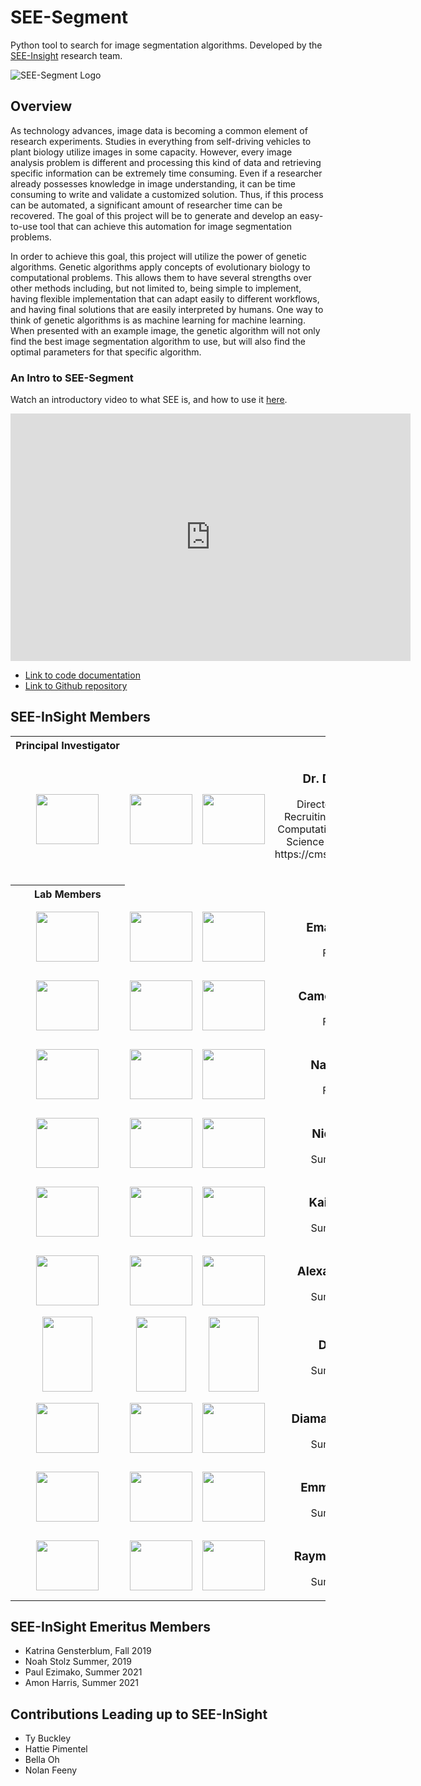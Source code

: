 # SEE-Segment  

Python tool to search for image segmentation algorithms.  Developed by the [SEE-Insight](https://see-insight.github.io) research team.

![SEE-Segment Logo](SEE-Segment_logo.png)

## Overview

As technology advances, image data is becoming a common element of research experiments. Studies in everything from self-driving vehicles to plant biology utilize images in some capacity. However, every image analysis problem is different and processing this kind of data and retrieving specific information can be extremely time consuming. Even if a researcher already possesses knowledge in image understanding, it can be time consuming to write and validate a customized solution. Thus, if this process can be automated, a significant amount of researcher time can be recovered. The goal of this project will be to generate and develop an easy-to-use tool that can achieve this automation for image segmentation problems.

In order to achieve this goal, this project will utilize the power of genetic algorithms. Genetic algorithms apply concepts of evolutionary biology to computational problems. This allows them to have several strengths over other methods including, but not limited to, being simple to implement, having flexible implementation that can adapt easily to different workflows, and having final solutions that are easily interpreted by humans. One way to think of genetic algorithms is as machine learning for machine learning. When presented with an example image, the genetic algorithm will not only find the best image segmentation algorithm to use, but will also find the optimal parameters for that specific algorithm.



### An Intro to SEE-Segment

Watch an introductory video to what SEE is, and how to use it [here](https://mediaspace.msu.edu/media/t/1_60yjrdjs).

<iframe id="kaltura_player" src="https://cdnapisec.kaltura.com/p/811482/sp/81148200/embedIframeJs/uiconf_id/27551951/partner_id/811482?iframeembed=true&playerId=kaltura_player&entry_id=1_60yjrdjs&flashvars[streamerType]=auto&amp;flashvars[localizationCode]=en&amp;flashvars[leadWithHTML5]=true&amp;flashvars[sideBarContainer.plugin]=true&amp;flashvars[sideBarContainer.position]=left&amp;flashvars[sideBarContainer.clickToClose]=true&amp;flashvars[chapters.plugin]=true&amp;flashvars[chapters.layout]=vertical&amp;flashvars[chapters.thumbnailRotator]=false&amp;flashvars[streamSelector.plugin]=true&amp;flashvars[EmbedPlayer.SpinnerTarget]=videoHolder&amp;flashvars[dualScreen.plugin]=true&amp;flashvars[hotspots.plugin]=1&amp;flashvars[Kaltura.addCrossoriginToIframe]=true&amp;&wid=1_tnse5bqv" width="640" height="396" allowfullscreen webkitallowfullscreen mozAllowFullScreen allow="autoplay *; fullscreen *; encrypted-media *" sandbox="allow-forms allow-same-origin allow-scripts allow-top-navigation allow-pointer-lock allow-popups allow-modals allow-orientation-lock allow-popups-to-escape-sandbox allow-presentation allow-top-navigation-by-user-activation" frameborder="0" title="Kaltura Player"></iframe>

* [Link to code documentation](./see/index.html)
* [Link to Github repository](https://github.com/see-insight/see-segment)

## SEE-InSight Members
<table>
  <tr text-align="left">
	<!--- Section --->
	<th nowrap> Principal Investigator </th>
  </tr>
  <tr align="center">
    <td> 
		<image src="./Images/member_images/originals/Dirk.jpeg" width="100px" height="80px"></image>  
	</td>
    <td> 
		<image src="./Images/member_images/ground_truths/dirk_GT.png" width="100px" height="80px"></image>  
	</td>
    <td> 
		<image src="./Images/member_images/segmentations/Dirk_Segmented.png" width="100px" height="80px"></image> 
	</td>
    <td> 
		<h3> Dr. Dirk Colbry</h3> 
		<p> Director of Graduate Recruiting, Department of Computational Mathematics, Science and Engineering https://cmse.msu.edu/~/dirk-colbry/ </p>
    </td>
  </tr>
  
  <tr text-align="left">
	<!--- Section --->
	<th text-align="left" nowrap> Lab Members </th>
  </tr>
  
  <tr align="center">
    <td> 
		<image src="SEE-Segment_logo.png" width="100px" height="80px"></image>  
	</td>
    <td> 
		<image src="SEE-Segment_logo.png" width="100px" height="80px"></image>  
	</td>
    <td> 
		<image src="SEE-Segment_logo.png" width="100px" height="80px"></image> 
	</td>
    <td> 
		<h3> Emani Hunter </h3> 
		<p> Fall 2020 </p>
    </td>
  </tr>

  <tr align="center">
    <td> 
		<image src="SEE-Segment_logo.png" width="100px" height="80px"></image>  
	</td>
    <td> 
		<image src="SEE-Segment_logo.png" width="100px" height="80px"></image>  
	</td>
    <td> 
		<image src="SEE-Segment_logo.png" width="100px" height="80px"></image> 
	</td>
    <td> 
		<h3> Cameron Hurley </h3> 
		<p> Fall 2019 </p>
    </td>
  </tr>
  
  <tr align="center">
    <td> 
		<image src="SEE-Segment_logo.png" width="100px" height="80px"></image>  
	</td>
    <td> 
		<image src="SEE-Segment_logo.png" width="100px" height="80px"></image>  
	</td>
    <td> 
		<image src="SEE-Segment_logo.png" width="100px" height="80px"></image> 
	</td>
    <td> 
		<h3> Nate Britton </h3> 
		<p> Fall 2020 </p>
    </td>
  </tr>
  
  <tr align="center">
    <td> 
		<image src="SEE-Segment_logo.png" width="100px" height="80px"></image>  
	</td>
    <td> 
		<image src="SEE-Segment_logo.png" width="100px" height="80px"></image>  
	</td>
    <td> 
		<image src="SEE-Segment_logo.png" width="100px" height="80px"></image> 
	</td>
    <td> 
		<h3> Nick Grabill </h3> 
		<p> Summer 2020 </p>
    </td>
  </tr>
  
  <tr align="center">
    <td> 
		<image src="SEE-Segment_logo.png" width="100px" height="80px"></image>  
	</td>
    <td> 
		<image src="SEE-Segment_logo.png" width="100px" height="80px"></image>  
	</td>
    <td> 
		<image src="SEE-Segment_logo.png" width="100px" height="80px"></image> 
	</td>
    <td> 
		<h3> Kai Pinckard </h3> 
		<p> Summer 2020 </p>
    </td>
  </tr>
  
  <tr align="center">
	<td> 
		<image src="./Images/member_images/originals/Eboru.png" width="100px" height="80px"></image>  
	</td>
	<td> 
		<image src="./Images/member_images/ground_truths/Eboru_GT.png" width="100px" height="80px"></image>  
	</td>
    <td> 
		<image src="./Images/member_images/segmentations/Eboru_segmented.png" width="100px" height="80px"></image> 
	</td>
	<td> 
		<h3> Alexander Eboru </h3> 
		<p> Summer 2021 </p>
    </td>
  </tr>
  
  <tr align="center">
    <td> 
		<image src="./Images/member_images/originals/Davin.jpeg" width="80px" height="120px"></image>  
	</td>
    <td> 
		<image src="./Images/member_images/ground_truths/Davin_GT.png" width="80px" height="120px"></image>  
	</td>
    <td> <image src="./Images/member_images/segmentations/Davin_Segmented.png" width="80px" height="120px"></image> </td>
    <td> 
      <h3> Davin Lin </h3> 
      <p> Summer 2021 </p>
    </td>
  </tr>
  
  <tr align="center">
    <td> 
		<image src="SEE-Segment_logo.png" width="100px" height="80px"></image>  
	</td>
    <td> 
		<image src="SEE-Segment_logo.png" width="100px" height="80px"></image>  
	</td>
    <td> 
		<image src="SEE-Segment_logo.png" width="100px" height="80px"></image> 
	</td>
    <td> 
      <h3> Diamaris González </h3> 
      <p> Summer 2021 </p>
    </td>
  </tr>
  
  <tr align="center">
    <td> 
		<image src="./Images/member_images/originals/Emma.jpg" width="100px" height="80px"></image>  
	</td>
    <td> 
		<image src="./Images/member_images/ground_truths/Emma_GT.png" width="100px" height="80px"></image>  
	</td>
    <td> 
		<image src="./Images/member_images/segmentations/Emma_segmented.png" width="100px" height="80px"></image> 
	</td>
    <td> 
      <h3> Emmaline Arter </h3> 
      <p> Summer 2021 </p>
    </td>
  </tr>
  
  <tr align="center">
    <td> 
		<image src="SEE-Segment_logo.png" width="100px" height="80px"></image>  
	</td>
    <td> 
		<image src="SEE-Segment_logo.png" width="100px" height="80px"></image>  
	</td>
    <td> 
		<image src="SEE-Segment_logo.png" width="100px" height="80px"></image> 
	</td>
    <td> 
      <h3> Raymond Lesiyon </h3> 
      <p> Summer 2021 </p>
    </td>
  </tr>
</table>

## SEE-InSight Emeritus Members
- Katrina Gensterblum, Fall 2019
- Noah Stolz Summer, 2019
- Paul Ezimako, Summer 2021
- Amon Harris, Summer 2021

## Contributions Leading up to SEE-InSight
- Ty Buckley
- Hattie Pimentel
- Bella Oh
- Nolan Feeny
